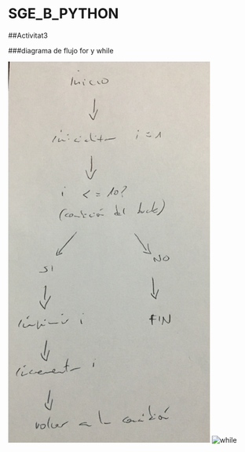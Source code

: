 # SGE_B_PYTHON


##Activitat3

###diagrama de flujo for y while

![for](Activitat3/IMG/for.png)
![while](README.md/Activitat3/IMG/while.png)